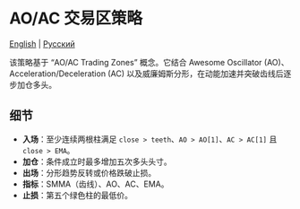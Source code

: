 # AO/AC 交易区策略
[English](README.md) | [Русский](README_ru.md)

该策略基于 “AO/AC Trading Zones” 概念。它结合 Awesome Oscillator (AO)、Acceleration/Deceleration (AC) 以及威廉姆斯分形，在动能加速并突破齿线后逐步加仓多头。

## 细节

- **入场**：至少连续两根柱满足 `close > teeth`、`AO > AO[1]`、`AC > AC[1]` 且 `close > EMA`。
- **加仓**：条件成立时最多增加五次多头头寸。
- **出场**：分形趋势反转或价格跌破止损。
- **指标**：SMMA（齿线）、AO、AC、EMA。
- **止损**：第五个绿色柱的最低价。
